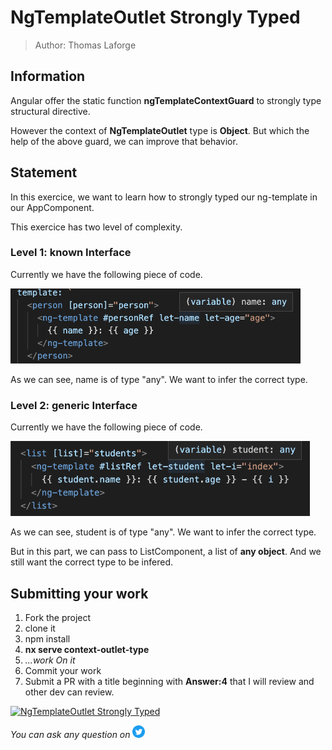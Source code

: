 <h1>NgTemplateOutlet Strongly Typed</h1>

> Author: Thomas Laforge

## Information

Angular offer the static function **ngTemplateContextGuard** to strongly type structural directive.

However the context of **NgTemplateOutlet** type is **Object**. But which the help of the above guard, we can improve that behavior.

## Statement

In this exercice, we want to learn how to strongly typed our ng-template in our AppComponent.

This exercice has two level of complexity.

### Level 1: known Interface

Currently we have the following piece of code.

<img src="./img/unknown-person.png" height=120px alt="Unkown Person"/>

As we can see, name is of type "any". We want to infer the correct type.

### Level 2: generic Interface

Currently we have the following piece of code.

<img src="./img/unknown-student.png" height=120px alt="Unkown Person"/>

As we can see, student is of type "any". We want to infer the correct type.

But in this part, we can pass to ListComponent, a list of **any object**. And we still want the correct type to be infered.

## Submitting your work

1. Fork the project
2. clone it
3. npm install
4. **nx serve context-outlet-type**
5. _...work On it_
6. Commit your work
7. Submit a PR with a title beginning with **Answer:4** that I will review and other dev can review.

<a href="https://github.com/tomalaforge/angular-challenges/pulls?q=label%3A4+label%3Aanswer" target="_blank"><img src="https://img.shields.io/badge/-Solutions-green" alt="NgTemplateOutlet Strongly Typed"/></a>

_You can ask any question on_ <a href="https://twitter.com/laforge_toma" target="_blank"><img src="./../../logo/twitter.svg" height=20px alt="Twitter"/></a>
